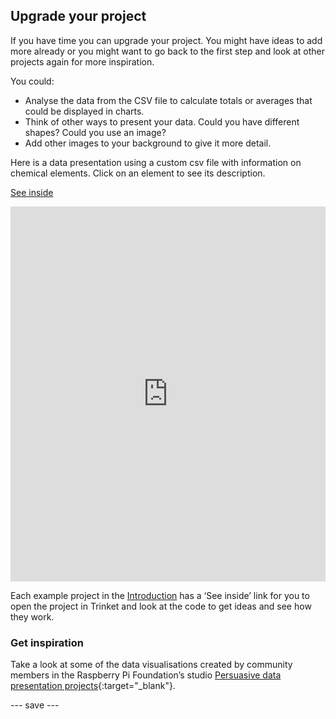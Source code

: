 ## Upgrade your project

If you have time you can upgrade your project. You might have ideas to add more already or you might want to go back to the first step and look at other projects again for more inspiration.

You could:
- Analyse the data from the CSV file to calculate totals or averages that could be displayed in charts.
- Think of other ways to present your data. Could you have different shapes? Could you use an image?
- Add other images to your background to give it more detail.

Here is a data presentation using a custom csv file with information on chemical elements. Click on an element to see its description.

[See inside](https://trinket.io/python/0b3890fd32)
<iframe src="https://trinket.io/embed/python/0b3890fd32" width="100%" height="600" frameborder="0" marginwidth="0" marginheight="0" allowfullscreen></iframe>


Each example project in the [Introduction](https://projects.raspberrypi.org/en/projects/persuasive-data-presentation/0) has a ‘See inside’ link for you to open the project in Trinket and look at the code to get ideas and see how they work.

### Get inspiration

Take a look at some of the data visualisations created by community members in the Raspberry Pi Foundation’s studio [Persuasive data presentation projects](https://wke.lt/w/s/Pmjl0o){:target="_blank"}.

--- save ---

